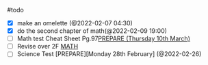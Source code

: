 #todo

- [x] make an omelette (@2022-02-07 04:30)
- [x] do the second chapter of math(@2022-02-09 19:00)
- [ ] Math test Cheat Sheet Pg.97[PREPARE (Thursday 10th March)](@2022-02-27)
- [ ] Revise over 2F [MATH](@2022-02-25)
- [ ] Science Test [PREPARE][Monday 28th February] (@2022-02-26)